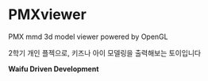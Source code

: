 # PMXviewer
PMX mmd 3d model viewer powered by OpenGL

2학기 개인 플젝으로, 키즈나 아이 모델링을 출력해보는 토이입니다

**Waifu Driven Development**
